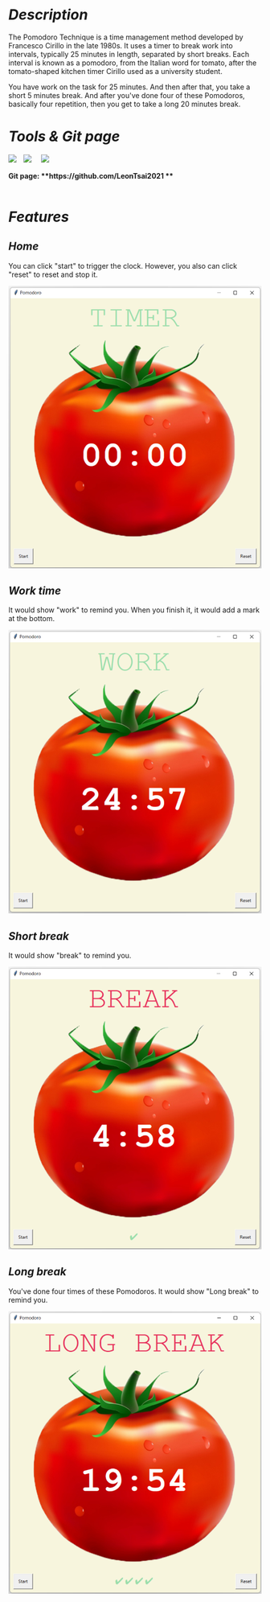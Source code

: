 # <Strong>_Description_</Strong>

The Pomodoro Technique is a time management method developed by Francesco Cirillo in the late 1980s. It uses a timer to break work into intervals, typically 25 minutes in length, separated by short breaks. Each interval is known as a pomodoro, from the Italian word for tomato, after the tomato-shaped kitchen timer Cirillo used as a university student.

You have work on the task for 25 minutes. And then after that, you take a short 5 minutes break. And after you've done four of these Pomodoros, basically four repetition, then you get to take a long 20 minutes break.
<br  />

# <Strong>_Tools & Git page_</Strong>

<img align = "left" width = "30px" src = "https://upload.wikimedia.org/wikipedia/commons/thumb/9/9a/Visual_Studio_Code_1.35_icon.svg/2048px-Visual_Studio_Code_1.35_icon.svg.png" />
<img align = "left" width = "35px" src = "https://encrypted-tbn0.gstatic.com/images?q=tbn:ANd9GcSmGZh-nLwf0EhKWSEHxrZ3VE50o0zvol2ZHXPCdu2oFd6220h3&s">
<img align = "left" width = "30px" src = "https://upload.wikimedia.org/wikipedia/commons/thumb/3/3f/Git_icon.svg/1024px-Git_icon.svg.png">
<br />
<br />
<strong>Git page: **https://github.com/LeonTsai2021 **</strong> 
<br  />



<br  />

# <Strong>_Features_</Strong>

## <Strong>_Home_</Strong>
You can click "start" to trigger the clock. However, you also can click "reset" to reset and stop it.

<img src = "./screenshot/Home.png">

## <Strong>_Work time_</Strong>
It would show "work" to remind you. When you finish it, it would add a mark at the bottom.

<img src = "./screenshot/work.png">

## <Strong>_Short break_</Strong>
It would show "break" to remind you.

<img src = "./screenshot/Five_minutes.png">

## <Strong>_Long break_</Strong>
You've done four times of these Pomodoros. It would show "Long break" to remind you.

<img src = "./screenshot/Long_break.png">

<br  />

